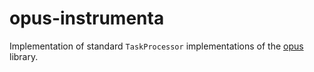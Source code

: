 # opus-instrumenta
Implementation of standard `TaskProcessor` implementations of the [opus](https://github.com/nicc777) library.
